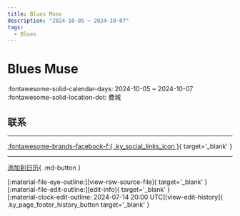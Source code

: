 ```yaml
---
title: Blues Muse
description: "2024-10-05 ~ 2024-10-07"
tags:
  - Blues
---
```


# Blues Muse 

:fontawesome-solid-calendar-days: 2024-10-05 ~ 2024-10-07  
:fontawesome-solid-location-dot: 費城  

## 联系


---

 [:fontawesome-brands-facebook-f:{ .ky_social_links_icon }](https://www.facebook.com/events/216668367963318){ target='_blank' }

---

[添加到日历](https://swing.news/ics/zh-Hans/2024/en_US/blues-muse-2024.ics){ .md-button }

<div class="ky_page_footer" markdown>
<div class="ky_page_footer_trailing" markdown="span">
[:material-file-eye-outline:][view-raw-source-file]{ target='_blank' }
[:material-file-edit-outline:][edit-info]{ target='_blank' }
</div>
<div class="ky_page_footer_leading" markdown="span">
[:material-clock-edit-outline: 2024-07-14 20:00 UTC][view-edit-history]{ .ky_page_footer_history_button target='_blank' }
</div>
</div>

[view-raw-source-file]: https://github.com/swingdance/events/blob/main/2024/en_US/blues-muse-2024.json "查看原始源文件"
[edit-info]: https://github.com/swingdance/events/issues/new?assignees=&labels=update+event&projects=&template=03-update_entity.yml&title=%5B2024%2Fen_US%5D%20Blues%20Muse&region=en_US&year=2024&id=blues-muse-2024&name=Blues%20Muse&org_id= "编辑信息"

[view-edit-history]: https://github.com/swingdance/events/commits/main/2024/en_US/blues-muse-2024.json "查看编辑历史"
